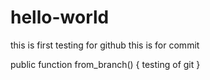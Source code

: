 # hello-world
this is first testing for github
this is for commit

public function from_branch()
{
	testing of git
}


